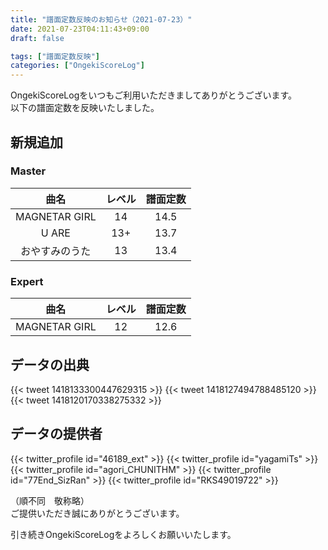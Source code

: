 ```yaml
---
title: "譜面定数反映のお知らせ（2021-07-23）"
date: 2021-07-23T04:11:43+09:00
draft: false

tags: ["譜面定数反映"]
categories: ["OngekiScoreLog"]
---
```


OngekiScoreLogをいつもご利用いただきましてありがとうございます。  
以下の譜面定数を反映いたしました。

<!--more-->

## 新規追加

### Master

| 曲名 | レベル | 譜面定数 |
|:-:|:-:|:-:|
| MAGNETAR GIRL | 14 | 14.5 |
| U ARE | 13+ | 13.7 |
| おやすみのうた | 13 | 13.4 |

### Expert

| 曲名 | レベル | 譜面定数 |
|:-:|:-:|:-:|
| MAGNETAR GIRL | 12 | 12.6 |

## データの出典

{{< tweet 1418133300447629315 >}}
{{< tweet 1418127494788485120 >}}
{{< tweet 1418120170338275332 >}}

## データの提供者

{{< twitter_profile id="46189_ext" >}}
{{< twitter_profile id="yagamiTs" >}}
{{< twitter_profile id="agori_CHUNITHM" >}}
{{< twitter_profile id="77End_SizRan" >}}
{{< twitter_profile id="RKS49019722" >}}

（順不同　敬称略）  
ご提供いただき誠にありがとうございます。

引き続きOngekiScoreLogをよろしくお願いいたします。
